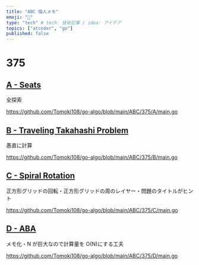 ```yaml
---
title: "ABC 個人メモ"
emoji: "🦁"
type: "tech" # tech: 技術記事 / idea: アイデア
topics: ["atcoder", "go"]
published: false
---
```


# 375

## [A - Seats](https://atcoder.jp/contests/abc375/tasks/abc375_a)

全探索

https://github.com/Tomoki108/go-algo/blob/main/ABC/375/A/main.go

## [B - Traveling Takahashi Problem](https://atcoder.jp/contests/abc375/tasks/abc375_b)

愚直に計算

https://github.com/Tomoki108/go-algo/blob/main/ABC/375/B/main.go

## [C - Spiral Rotation](https://atcoder.jp/contests/abc375/tasks/abc375_c)

正方形グリッドの回転・正方形グリッドの周のレイヤー・問題のタイトルがヒント

https://github.com/Tomoki108/go-algo/blob/main/ABC/375/C/main.go

## [D - ABA](https://atcoder.jp/contests/abc375/tasks/abc375_d)

メモ化・N が巨大なので計算量を O(N)にする工夫

https://github.com/Tomoki108/go-algo/blob/main/ABC/375/D/main.go
